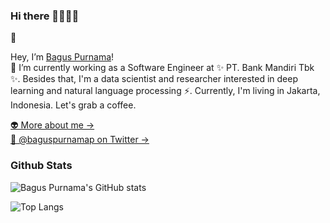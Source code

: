 ### Hi there 👋👋👋😜

👾

Hey, I’m [Bagus Purnama](https://baguspurnama.com)!<br/>
🔭 I’m currently working as a Software Engineer at ✨ PT. Bank Mandiri Tbk ✨. Besides that, I'm a data scientist and researcher interested in deep learning and natural language processing ⚡. Currently, I'm living in Jakarta, Indonesia. Let's grab a coffee.

[👽 More about me →](https://baguspurnama.com)<br/>
[👻 @baguspurnamap on Twitter →](https://twitter.com/BagusPurnamaP)

### Github Stats

![Bagus Purnama's GitHub stats](https://github-readme-stats-sigma-five.vercel.app/api?username=baguspurnama98&show=reviews,discussions_started,discussions_answered,prs_merged,prs_merged_percentage&theme=dark&show_icons=true)

![Top Langs](https://github-readme-stats.vercel.app/api/top-langs/?username=baguspurnama98&hide_progress=true&theme=dark)
<!--
**baguspurnama98/baguspurnama98** is a ✨ _special_ ✨ repository because its `README.md` (this file) appears on your GitHub profile.

Here are some ideas to get you started:

- 🔭 I’m currently working on ...
- 🌱 I’m currently learning ...
- 👯 I’m looking to collaborate on ...
- 🤔 I’m looking for help with ...
- 💬 Ask me about ...
- 📫 How to reach me: ...
- 😄 Pronouns: ...
- ⚡ Fun fact: ...
👾

Hey, I’m Brian.

I’m a product designer, podcaster, and writer, currently living in San Francisco. Right now I’m building native mobile apps at GitHub. Let’s grab a coffee.

More about me →
My personal website
@brian_lovin on Twitter →
-->

